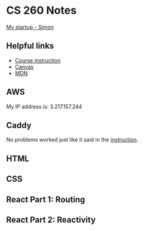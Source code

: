 # CS 260 Notes

[My startup - Simon](https://8bitdnd.click)

## Helpful links

- [Course instruction](https://github.com/webprogramming260)
- [Canvas](https://byu.instructure.com)
- [MDN](https://developer.mozilla.org)

## AWS

My IP address is: 3.217.157.244


## Caddy

No problems worked just like it said in the [instruction](https://github.com/webprogramming260/.github/blob/main/profile/webServers/https/https.md).

## HTML


## CSS


## React Part 1: Routing


## React Part 2: Reactivity

